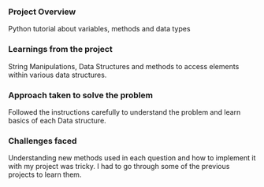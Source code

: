 ### Project Overview

 Python tutorial about variables, methods and data types 


### Learnings from the project

 String Manipulations, Data Structures and methods to access elements within various data structures.


### Approach taken to solve the problem

 Followed the instructions carefully to understand the problem and learn basics of each Data structure.


### Challenges faced

 Understanding new methods used in each question and how to implement it with my project was tricky. I had to go through some of the previous projects to learn them.


